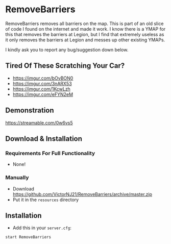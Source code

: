 # RemoveBarriers
RemoveBarriers removes all barriers on the map. This is part of an old slice of code I found on the internet and made it work. I know there is a YMAP for this that removes the barriers at Legion, but I find that extremely useless as it only removes the barriers at Legion and messes up other existing YMAPs. 

I kindly ask you to report any bug/suggestion down below. 

## Tired Of These Scratching Your Car?
- https://imgur.com/bOvBON0
- https://imgur.com/3nARX53
- https://imgur.com/1KcwLzh
- https://imgur.com/eFYN2eM

## Demonstration
https://streamable.com/0w6vs5

## Download & Installation

### Requirements For Full Functionality
- None!

### Manually
- Download https://github.com/VictorNJ21/RemoveBarriers/archive/master.zip
- Put it in the ```resources``` directory

## Installation
- Add this in your ```server.cfg```:
```
start RemoveBarriers
```
